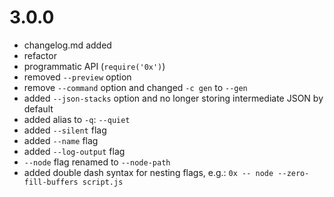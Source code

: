 # 3.0.0

* changelog.md added
* refactor
* programmatic API (`require('0x')`)
* removed `--preview` option
* remove `--command` option and changed `-c gen` to `--gen`
* added `--json-stacks` option and no longer storing intermediate JSON by default
* added alias to `-q`: `--quiet`
* added `--silent` flag
* added `--name` flag
* added `--log-output` flag 
* `--node` flag renamed to `--node-path`
* added double dash syntax for nesting flags, e.g.: `0x -- node --zero-fill-buffers script.js`
